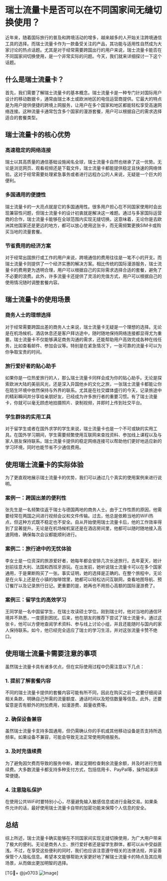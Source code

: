 # 瑞士流量卡是否可以在不同国家间无缝切换使用？

近年来，随着国际旅行的普及和跨境活动的增多，越来越多的人开始关注跨境通信工具的选择。而瑞士流量卡作为一款备受关注的产品，其功能与适用性自然成为大家讨论的热点话题。尤其是对于经常需要跨国出行的用户来说，瑞士流量卡能否在不同国家间切换使用，是一个非常实际的问题。今天，我们就来详细探讨一下这个话题。

## 什么是瑞士流量卡？

首先，我们需要了解瑞士流量卡的基本概念。瑞士流量卡是一种专门针对国际用户设计的移动数据卡，通常由瑞士本土或欧洲地区的电信运营商提供。它最大的特点是为用户提供便捷的跨境上网服务，让用户在多个国家和地区都能轻松享受高速网络连接。这种流量卡通常包含多个国家的漫游套餐，用户可以根据自己的需求选择适合的套餐类型。

## 瑞士流量卡的核心优势

### 高速稳定的网络连接
瑞士以其高质量的通信基础设施闻名全球，瑞士流量卡自然也继承了这一优势。无论是浏览网页、观看视频还是下载文件，瑞士流量卡都能提供稳定且快速的网络体验。这对于经常需要处理紧急事务或者进行远程办公的人来说，无疑是一个巨大的便利。

### 多国通用的便捷性
瑞士流量卡的一大亮点就是它的多国通用性。很多用户担心在不同国家使用时会出现兼容性问题，但瑞士流量卡的设计初衷就是解决这一难题。通过与多家国际运营商的合作，瑞士流量卡能够在全球范围内实现无缝切换。这意味着，无论你是去欧洲其他国家还是更远的地方，都可以放心使用这张卡，而无需频繁更换SIM卡或购买当地的流量套餐。

### 节省费用的经济方案
对于经常出国旅行或工作的用户来说，跨境通信的费用往往是一笔不小的开支。而瑞士流量卡则提供了一个经济实惠的解决方案。相比传统的国际漫游服务，瑞士流量卡的费用更为透明合理，用户可以根据自己的实际需求选择合适的套餐，避免了不必要的浪费。此外，许多流量卡还提供了灵活的充值方式，用户可以根据自己的使用情况随时调整套餐内容。

## 瑞士流量卡的使用场景

### 商务人士的理想选择
对于经常需要跨国出差的商务人士来说，瑞士流量卡无疑是一个理想的选择。无论是在机场候机、酒店休息还是客户拜访途中，随时随地保持网络连接都显得尤为重要。瑞士流量卡不仅能够满足商务沟通的需求，还能帮助用户高效完成各种在线任务，比如查看邮件、参加会议等。特别是在紧急情况下，一张可靠的流量卡可以为你争取宝贵的时间。

### 旅行爱好者的贴心助手
如果你是一位热爱旅行的人，那么瑞士流量卡同样会成为你的贴心助手。无论是探索欧洲大陆的美丽风光，还是深入异国他乡的文化之旅，一张瑞士流量卡都能让你在陌生环境中依然保持与外界的联系。尤其是在社交媒体盛行的今天，记录旅途中的精彩瞬间并分享给亲朋好友，已经成为许多旅行者的重要习惯。有了瑞士流量卡，你就可以毫无顾虑地拍摄照片、录制视频，并即时上传到社交平台。

### 学生群体的实用工具
对于留学生或者在国外求学的学生来说，瑞士流量卡也是一个不可或缺的实用工具。在国外学习期间，学生需要频繁使用互联网来查找资料、参加线上课程以及与家人朋友保持联系。瑞士流量卡提供的稳定网络连接可以帮助他们更好地适应新的学习环境，同时也能节省不少通信费用。

## 使用瑞士流量卡的实际体验

为了更直观地展示瑞士流量卡的优势，我们可以通过几个真实的使用案例来进行说明。

### 案例一：跨国出差的便利性
张先生是一名频繁往返于瑞士与德国两地的商务人士。由于工作性质的原因，他需要经常在两国之间进行视频会议和文件传输。过去，他总是依赖当地的WiFi热点，但这种方式既不稳定也不安全。自从开始使用瑞士流量卡后，他的工作效率得到了显著提升。无论是在机场候机室还是在酒店房间里，他都可以随时随地接入高速网络，确保每次会议都能顺利进行。

### 案例二：旅行途中的无忧体验
李女士是一位资深的旅游爱好者，她每年都会安排几次长途旅行。去年夏天，她计划前往意大利、法国和西班牙游玩。在出发前，她听说瑞士流量卡可以在多个国家通用，于是果断购买了一张。事实证明，她的选择是正确的。在整个旅程中，无论是在火车上还是在小镇的咖啡馆里，她都可以轻松访问互联网，查看地图导航、预订餐厅以及记录旅行日记。更重要的是，她再也不用担心高额的国际漫游费了。

### 案例三：留学生的高效学习
王同学是一名中国留学生，在瑞士攻读硕士学位。刚到瑞士时，他对当地的通信环境并不熟悉，一度感到困扰。后来，他在朋友的推荐下尝试了瑞士流量卡。通过这张卡，他可以方便地查阅学术资料、参与线上讨论小组，并且还能随时与国内的家人保持联系。如今，他已经完全适应了瑞士的学习生活，并对这张流量卡赞不绝口。

## 使用瑞士流量卡需要注意的事项

虽然瑞士流量卡具有诸多优点，但在实际使用过程中仍需注意以下几点：

### 1. 提前了解套餐内容
不同的瑞士流量卡提供的套餐内容可能有所不同，因此在购买之前一定要仔细阅读相关条款，明确自己所需的流量额度、通话时间以及短信数量等信息。此外，还要留意是否有额外的附加费用，如漫游费、超量收费等。

### 2. 确保设备兼容
虽然瑞士流量卡支持多国通用，但仍需确认你的手机或其他移动设备是否支持所选频率。如果设备不兼容，可能会导致无法正常使用网络服务。

### 3. 及时充值续费
为了避免因欠费而导致的服务中断，建议定期检查剩余流量余额，并及时进行充值续费。大多数流量卡都支持多种支付方式，包括信用卡、PayPal等，操作起来非常便捷。

### 4. 注意隐私保护
在使用公共WiFi时要特别小心，尽量避免输入敏感信息或进行金融交易。如果条件允许的话，最好使用瑞士流量卡自带的加密功能来保障个人信息的安全。

## 总结

综上所述，瑞士流量卡确实能够在不同国家间实现无缝切换使用，为广大用户带来了极大的便利。无论是商务人士、旅行爱好者还是留学生群体，都可以从中受益匪浅。不过，在享受这些便利的同时，我们也应该注意遵守相关的法律法规，并妥善保管个人隐私信息。希望本文能够帮助大家更好地了解瑞士流量卡的特点及其应用场景，从而做出更加明智的选择。

[TG💪+ @jx0703 ![Image](https://github.com/user-attachments/assets/dbca1d08-cadb-493c-b0ec-ad6f7a83f270)]